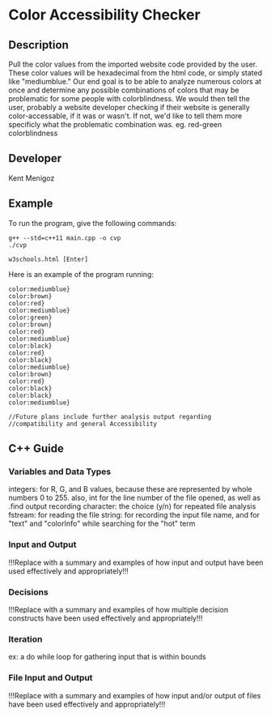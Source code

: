 # Color Accessibility Checker

## Description

Pull the color values from the imported website code provided by the user. These color values will be hexadecimal from the html code, or simply stated like "mediumblue." Our end goal is to be able to analyze numerous colors at once and determine any possible combinations of colors that may be problematic for some people with colorblindness. We would then tell the user, probably a website developer checking if their website is generally color-accessable, if it was or wasn't. If not, we'd like to tell them more specificly what the problematic combination was. eg. red-green colorblindness

## Developer

Kent Menigoz

## Example

To run the program, give the following commands:

```
g++ --std=c++11 main.cpp -o cvp
./cvp

w3schools.html [Enter]
```

Here is an example of the program running:

```
color:mediumblue}
color:brown}
color:red}
color:mediumblue}
color:green}
color:brown}
color:red}
color:mediumblue}
color:black}
color:red}  
color:black}
color:mediumblue}
color:brown}
color:red}
color:black}
color:black}
color:mediumblue}

//Future plans include further analysis output regarding 
//compatibility and general Accessibility
```

## C++ Guide

### Variables and Data Types

integers: for R, G, and B values, because these are represented by whole numbers 0 to 255. 
          also, int for the line number of the file opened, as well as .find output recording 
character: the choice (y/n) for repeated file analysis
fstream: for reading the file
string: for recording the input file name, and for "text" and "colorInfo" while searching           for the "hot" term


### Input and Output

!!!Replace with a summary and examples of how input and output have been used effectively and appropriately!!!

### Decisions

!!!Replace with a summary and examples of how multiple decision constructs have been used effectively and appropriately!!!

### Iteration

ex: a do while loop for gathering input that is within bounds

### File Input and Output

!!!Replace with a summary and examples of how input and/or output of files have been used effectively and appropriately!!!